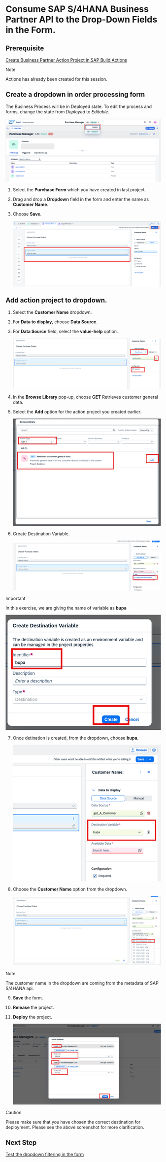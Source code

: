 # Consume SAP S/4HANA Business Partner API to the Drop-Down Fields in the Form.

## Prerequisite

[Create Business Partner Action Project in SAP Build Actions](https://developers.sap.com/tutorials/spa-business-partner-action-create.html)

> [!NOTE]  
> Actions has already been created for this session.

## Create a dropdown in order processing form

The Business Process will be in Deployed state. To edit the process and forms, change the state from *Deployed* to *Editable*.

![s4hana](./images/editable.png)

1. Select the **Purchase Form** which you have created in last project.

2. Drag and drop a **Dropdown** field in the form and enter the name as **Customer Name**.

3. Choose **Save**.

    ![s4hana](../s4hana/images/form.png)


## Add action project to dropdown.

1. Select the **Customer Name** dropdown.

2. For **Data to display**, choose **Data Source**.

3. For **Data Source** field, select the **value-help** option.

    ![s4hana](../s4hana/images/chosesource.png)

4. In the **Browse Library** pop-up, choose **GET** Retrieves customer general data.

5. Select the **Add** option for the action project you created earlier.

    ![s4hana](../s4hana/images/chooseaction.png)

6. Create Destination Variable.

    ![s4hana](../s4hana/images/createdest.png)

> [!IMPORTANT]  
> In this exercise, we are giving the name of variable as **bupa**

![s4hana](../s4hana/images/createbupa.png)

7. Once detination is created, from the dropdown, choose **bupa**.

    ![s4hana](../s4hana/images/bupa.png)

8. Choose the **Customer Name** option from the dropdown.

    ![s4hana](../s4hana/images/custname.png)

> [!NOTE]  
> The customer name in the dropdown are coming from the metadata of SAP S/4HANA api.

9. **Save** the form.

10. **Release** the project.

11. **Deploy** the project.

    ![s4hana](../s4hana/images/dest.png)

> [!CAUTION]
> Please make sure that you have chosen the correct destination for deployment. Please see the above screenshot for more clarification.

## Next Step

[Test the dropdown filtering in the form](../s4hane2e/README.md)




